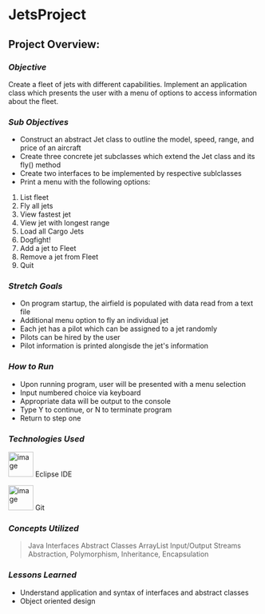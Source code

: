 # **JetsProject**

## **Project Overview:**

### *Objective*

Create a fleet of jets with different capabilities. Implement an application class which presents the user with a menu of options to access information about the fleet.

### *Sub Objectives*

- Construct an abstract Jet class to outline the model, speed, range, and price of an aircraft
- Create three concrete jet subclasses which extend the Jet class and its fly() method
- Create two interfaces to be implemented by respective sublclasses
- Print a menu with the following options:

1. List fleet
2. Fly all jets
3. View fastest jet
4. View jet with longest range
5. Load all Cargo Jets
6. Dogfight!
7. Add a jet to Fleet
8. Remove a jet from Fleet
9. Quit

### *Stretch Goals*

- On program startup, the airfield is populated with data read from a text file
- Additional menu option to fly an individual jet
- Each jet has a pilot which can be assigned to a jet randomly
- Pilots can be hired by the user
- Pilot information is printed alongisde the jet's information

### *How to Run*

- Upon running program, user will be presented with a menu selection
- Input numbered choice via keyboard
- Appropriate data will be output to the console
- Type Y to continue, or N to terminate program
- Return to step one

### *Technologies Used*

<p> <img src= "https://cdn.freebiesupply.com/logos/large/2x/eclipse-11-logo-png-transparent.png" alt= "image" 
width= "50" height= "50"> Eclipse IDE <br>

<img src= "https://1000logos.net/wp-content/uploads/2020/08/Git-Emblem.jpg" alt= "image"
width= "50" height= "50"> Git </p>

### *Concepts Utilized*

> Java Interfaces
  Abstract Classes
  ArrayList
  Input/Output Streams
> Abstraction, Polymorphism, Inheritance, Encapsulation

### *Lessons Learned*

- Understand application and syntax of interfaces and abstract classes
- Object oriented design
